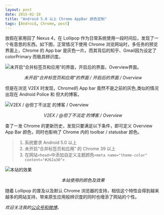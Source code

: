 ```yaml
---
layout: post
date: 2015-02-10
title: "Android 5.0 以上 Chrome AppBar 颜色定制"
tags: [Android, Chrome, post]
---
```

放假在家用回了 Nexus 4，在 Lollipop 作为日常系统使用一段时间后，发现了一个有意思的东西。如下图，正常情况下使用 Chrome 浏览网站时，多任务的预览界面上，Chrome 的 App bar 是灰色一片。而其背后的知乎、Gmail因为设定了 colorPrimary 而极具辨识度。

![未开启“合并标签页和应用”的界面，开启后的界面，Overview界面。](https://ww1.sinaimg.cn/large/005YhI8igy1fvhj8eowjjj31kw0vp7az)
<div style="text-align:center;"><i>未开启“合并标签页和应用”的界面 / 开启后的界面 / Overview</i></div>

<!--more-->

但是在浏览 V2EX 时发现，Chrome的 App bar 竟然不是之前的灰色,类似的情况出现在 Android Police 和 但大的博客。

![V2EX / @但丁不淡定 的博客 / Overview](https://ww1.sinaimg.cn/large/005YhI8igy1fvhj8v269oj31kw0vp7a6)
<div style="text-align:center;"><i>V2EX / @但丁不淡定 的博客 / Overview</i></div>


查了一发 Chrome 的更新历史，发现只要满足以下条件，即可定义 Overview App Bar 颜色，同时也影响了 Chrome 内的 toolbar / statusbar 颜色。

> 1. 系统要求 Android 5.0 以上
> 2. 未开启“合并标签页和应用” 的 Chrome 39 以上
> 3. 在网站``<head>``中添加自定义主题颜色``<meta name="theme-color" content="#262a30">``

![本站的效果](http://engineering-blog-2bab.qiniudn.com/theme-color-2bab.jpg)
<div style="text-align:center;"><i>本站使用的颜色及效果</i></div>

随着 Lollipop 的普及以及默认 Chrome 浏览器的支持，相信这个特性会得到越来越多的网站支持，带来原生应用般辨识度的同时也增添了网站的个性。

*欢迎关注我的[公众号和微博](/about)。*